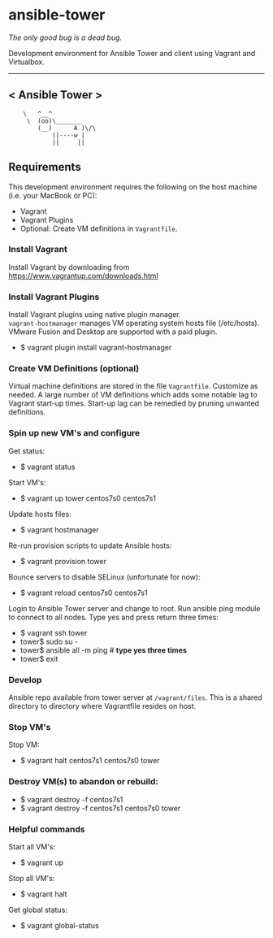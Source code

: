 # ansible-tower
_The only good bug is a dead bug._

Development environment for Ansible Tower and client using Vagrant and Virtualbox.

 _______________
<  Ansible Tower  >
 ---------------
        \   ^__^
         \  (oo)\_______
            (__)      A )\/\
                ||----w |
                ||     ||

## Requirements

This development environment requires the following on the host machine (i.e. your MacBook or PC):

  - Vagrant
  - Vagrant Plugins
  - Optional:  Create VM definitions in `Vagrantfile`.

### Install Vagrant

Install Vagrant by downloading from https://www.vagrantup.com/downloads.html

### Install Vagrant Plugins

Install Vagrant plugins using native plugin manager.  
`vagrant-hostmanager` manages VM operating system hosts file (/etc/hosts).
VMware Fusion and Desktop are supported with a paid plugin.

  - $ vagrant plugin install vagrant-hostmanager

### Create VM Definitions (optional)

Virtual machine definitions are stored in the file `Vagrantfile`.  Customize as needed.
A large number of VM definitions which adds some notable lag to Vagrant start-up times.
Start-up lag can be remedied by pruning unwanted definitions.

### Spin up new VM's and configure

Get status:
  - $ vagrant status

Start VM's:
  - $ vagrant up tower centos7s0 centos7s1

Update hosts files:
  - $ vagrant hostmanager

Re-run provision scripts to update Ansible hosts:
  - $ vagrant provision tower

Bounce servers to disable SELinux (unfortunate for now):
  - $ vagrant reload centos7s0 centos7s1

Login to Ansible Tower server and change to root.
Run ansible ping module to connect to all nodes.
Type yes and press return three times:
  - $ vagrant ssh tower
  - tower$ sudo su -
  - tower$ ansible all -m ping   # **type yes three times**
  - tower$ exit

### Develop

Ansible repo available from tower server at `/vagrant/files`.
This is a shared directory to directory where Vagrantfile resides on host.

### Stop VM's

Stop VM:
  - $ vagrant halt centos7s1 centos7s0 tower

### Destroy VM(s) to abandon or rebuild:

  - $ vagrant destroy -f centos7s1
  - $ vagrant destroy -f centos7s1  centos7s0 tower

### Helpful commands

Start all VM's:
  - $ vagrant up

Stop all VM's:
  - $ vagrant halt

Get global status:
  - $ vagrant global-status

